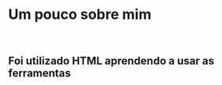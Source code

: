 <h1> Um pouco sobre mim </h1>
<br>
<h2> Foi utilizado HTML aprendendo a usar as ferramentas </h2>


